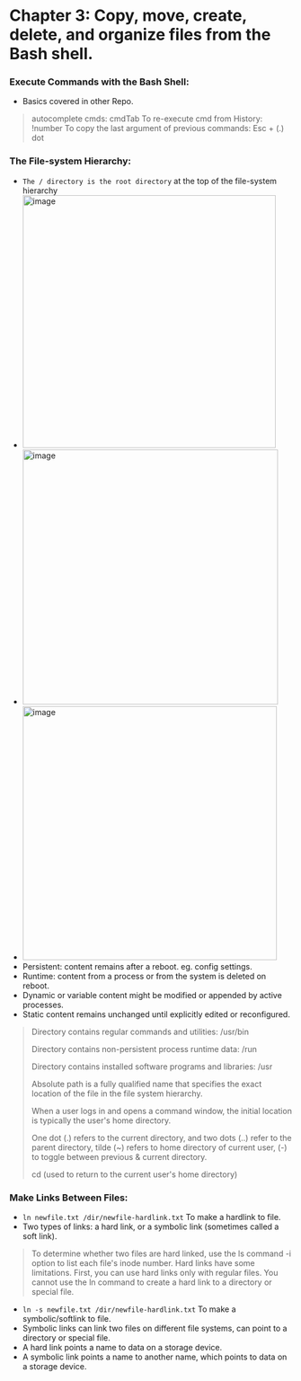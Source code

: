 # Chapter 3: Copy, move, create, delete, and organize files from the Bash shell.

### Execute Commands with the Bash Shell:
- Basics covered in other Repo.

> autocomplete cmds: cmdTab
> To re-execute cmd from History: !number
> To copy the last argument of previous commands: Esc + (.) dot

### The File-system Hierarchy:
- `The / directory is the root directory` at the top of the file-system hierarchy
- <img width="450" alt="image" src="https://github.com/cybersome/Linux-octo/assets/40174034/e3e00123-a664-46b0-8a6f-3ab764def18f">
- <img width="454" alt="image" src="https://github.com/cybersome/Linux-octo/assets/40174034/47137330-38d2-4e04-ae09-9e51f44cc856">
- <img width="452" alt="image" src="https://github.com/cybersome/Linux-octo/assets/40174034/7059bcd3-d2f1-4fa2-b48c-272e93e48c5b">
- Persistent: content remains after a reboot. eg. config settings.
- Runtime: content from a process or from the system is deleted on reboot.
- Dynamic or variable content might be modified or appended by active processes.
- Static content remains unchanged until explicitly edited or reconfigured.

> Directory contains regular commands and utilities: /usr/bin
> 
> Directory contains non-persistent process runtime data: /run
> 
> Directory contains installed software programs and libraries: /usr
>
> Absolute path is a fully qualified name that specifies the exact location of the file in the file system hierarchy.
> 
> When a user logs in and opens a command window, the initial location is typically the user's home directory.
> 
> One dot (.) refers to the current directory, and two dots (..) refer to the parent directory, tilde (~) refers to home directory of current user, (-) to toggle between previous & current directory.
> 
> cd (used to return to the current user's home directory)

### Make Links Between Files:
- `ln newfile.txt /dir/newfile-hardlink.txt` To make a hardlink to file.
- Two types of links: a hard link, or a symbolic link (sometimes called a soft link).
> To determine whether two files are hard linked, use the ls command -i option to list each file's inode number.
> Hard links have some limitations. First, you can use hard links only with regular files. You cannot use the ln command to create a hard link to a directory or special file.
- `ln -s newfile.txt /dir/newfile-hardlink.txt` To make a symbolic/softlink to file.
- Symbolic links can link two files on different file systems, can point to a directory or special file.
- A hard link points a name to data on a storage device.
- A symbolic link points a name to another name, which points to data on a storage device.

### 

























